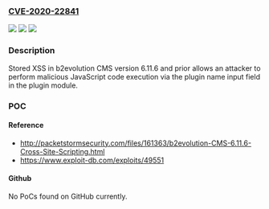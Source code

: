 ### [CVE-2020-22841](https://cve.mitre.org/cgi-bin/cvename.cgi?name=CVE-2020-22841)
![](https://img.shields.io/static/v1?label=Product&message=n%2Fa&color=blue)
![](https://img.shields.io/static/v1?label=Version&message=n%2Fa&color=blue)
![](https://img.shields.io/static/v1?label=Vulnerability&message=n%2Fa&color=brighgreen)

### Description

Stored XSS in b2evolution CMS version 6.11.6 and prior allows an attacker to perform malicious JavaScript code execution via the plugin name input field in the plugin module.

### POC

#### Reference
- http://packetstormsecurity.com/files/161363/b2evolution-CMS-6.11.6-Cross-Site-Scripting.html
- https://www.exploit-db.com/exploits/49551

#### Github
No PoCs found on GitHub currently.

